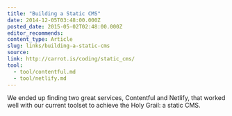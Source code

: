 ```yaml
---
title: "Building a Static CMS"
date: 2014-12-05T03:48:00.000Z
posted_date: 2015-05-02T02:48:00.000Z
editor_recommends:
content_type: Article
slug: links/building-a-static-cms
source:
link: http://carrot.is/coding/static_cms/
tool:
  - tool/contentful.md
  - tool/netlify.md
---
```

We ended up finding two great services, Contentful and Netlify, that worked well with our current toolset to achieve the Holy Grail: a static CMS.
